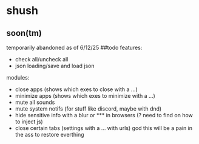 # shush
## soon(tm)
temporarily abandoned as of 6/12/25
##todo
features:
- check all/uncheck all
- json loading/save and load json

modules:
- close apps (shows which exes to close with a ...)
- minimize apps (shows which exes to minimize with a ...)
- mute all sounds
- mute system notifs (for stuff like discord, maybe with dnd)
- hide sensitive info with a blur or *** in browsers (? need to find on how to inject js)
- close certain tabs (settings with a ... with urls)
god this will be a pain in the ass to restore everthing
